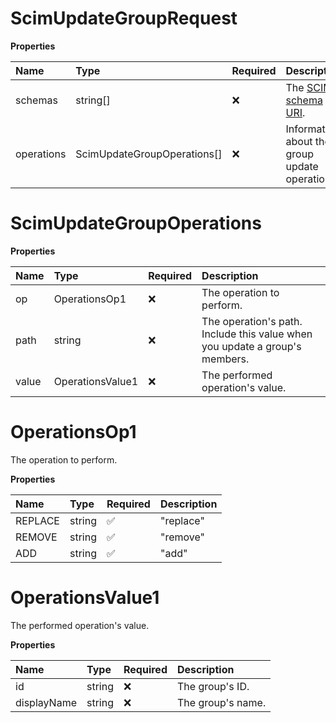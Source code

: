 # ScimUpdateGroupRequest

**Properties**

| Name       | Type                        | Required | Description                                                              |
| :--------- | :-------------------------- | :------- | :----------------------------------------------------------------------- |
| schemas    | string[]                    | ❌       | The [SCIM schema URI](https://www.iana.org/assignments/scim/scim.xhtml). |
| operations | ScimUpdateGroupOperations[] | ❌       | Information about the group update operation.                            |

# ScimUpdateGroupOperations

**Properties**

| Name  | Type             | Required | Description                                                                 |
| :---- | :--------------- | :------- | :-------------------------------------------------------------------------- |
| op    | OperationsOp1    | ❌       | The operation to perform.                                                   |
| path  | string           | ❌       | The operation's path. Include this value when you update a group's members. |
| value | OperationsValue1 | ❌       | The performed operation's value.                                            |

# OperationsOp1

The operation to perform.

**Properties**

| Name    | Type   | Required | Description |
| :------ | :----- | :------- | :---------- |
| REPLACE | string | ✅       | "replace"   |
| REMOVE  | string | ✅       | "remove"    |
| ADD     | string | ✅       | "add"       |

# OperationsValue1

The performed operation's value.

**Properties**

| Name        | Type   | Required | Description       |
| :---------- | :----- | :------- | :---------------- |
| id          | string | ❌       | The group's ID.   |
| displayName | string | ❌       | The group's name. |

<!-- This file was generated by liblab | https://liblab.com/ -->
